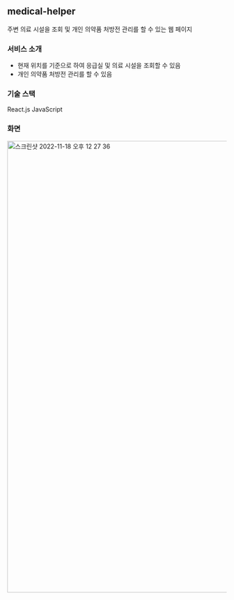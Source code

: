 ## medical-helper ##

주변 의료 시설을 조회 및 개인 의약품 처방전 관리를 할 수 있는 웹 페이지

### 서비스 소개 ###
- 현재 위치를 기준으로 하여 응급실 및 의료 시설을 조회할 수 있음
- 개인 의약품 처방전 관리를 할 수 있음

### 기술 스택 ###
React.js
JavaScript

### 화면 ###
<img width="1037" alt="스크린샷 2022-11-18 오후 12 27 36" src="https://user-images.githubusercontent.com/31677736/202610133-91c8ac04-82ba-451a-86be-bf8e1ad74c0f.png">
